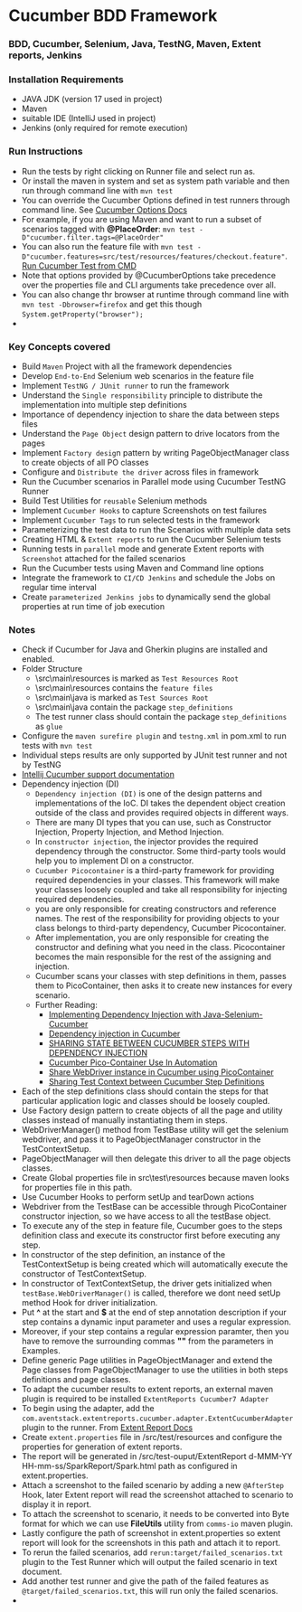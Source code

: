 # Cucumber BDD Framework
### BDD, Cucumber, Selenium, Java, TestNG, Maven, Extent reports, Jenkins

### Installation Requirements
* JAVA JDK (version 17 used in project)
* Maven
* suitable IDE (IntelliJ used in project)
* Jenkins (only required for remote execution)

### Run Instructions
* Run the tests by right clicking on Runner file and select run as.
* Or install the maven in system and set as system path variable and then run  through command line with `mvn test`
* You can override the Cucumber Options defined in test runners through command line. See [Cucumber Options Docs](https://cucumber.io/docs/cucumber/api/?lang=java#options)
* For example, if you are using Maven and want to run a subset of scenarios tagged with **@PlaceOrder**: `mvn test -D"cucumber.filter.tags=@PlaceOrder"`
* You can also run the feature file  with `mvn test -D"cucumber.features=src/test/resources/features/checkout.feature"`. [Run Cucumber Test from CMD](https://www.toolsqa.com/selenium-cucumber-framework/run-cucumber-test-from-command-line-terminal/)
* Note that options provided by @CucumberOptions take precedence over the properties file and CLI arguments take precedence over all.
* You can also change thr browser at runtime through command line with `mvn test -Dbrowser=firefox` and get this though `System.getProperty("browser");`
* 

### Key Concepts covered
* Build `Maven` Project with all the framework dependencies
* Develop `End-to-End` Selenium web scenarios in the feature file
* Implement `TestNG / JUnit runner` to run the framework
* Understand the `Single responsibility` principle to distribute the implementation into multiple step definitions
* Importance of dependency injection to share the data between steps files
* Understand the `Page Object` design pattern to drive locators from the pages
* Implement `Factory desig`n pattern by writing PageObjectManager class to create objects of all PO classes
* Configure and `Distribute the driver` across files in framework
* Run the Cucumber scenarios in Parallel mode using Cucumber TestNG Runner
* Build Test Utilities for `reusable` Selenium methods
* Implement `Cucumber Hooks` to capture Screenshots on test failures
* Implement `Cucumber Tags` to run selected tests in the framework
* Parameterizing the test data to run the Scenarios with multiple data sets
* Creating HTML & `Extent reports` to run the Cucumber Selenium tests
* Running tests in `parallel` mode and generate Extent reports with `Screenshot` attached for the failed scenarios
* Run the Cucumber tests using Maven and Command line options
* Integrate the framework to `CI/CD Jenkins` and schedule the Jobs on regular time interval
* Create `parameterized Jenkins jobs` to dynamically send the global properties at run time of job execution


### Notes
* Check if Cucumber for Java and Gherkin plugins are installed and enabled.
* Folder Structure
  * \src\main\resources is marked as `Test Resources Root`
  * \src\main\resources contains the `feature files`
  * \src\main\java is marked as `Test Sources Root`
  * \src\main\java contain the package `step_definitions`
  * The test runner class should contain the package `step_definitions` as `glue`
* Configure the `maven surefire plugin` and `testng.xml` in pom.xml to run tests with `mvn test`
* Individual steps results are only supported by JUnit test runner and not by TestNG
* [Intellij Cucumber support documentation](https://www.jetbrains.com/help/idea/cucumber-support.html)
* Dependency injection (DI)
  * `Dependency injection (DI)` is one of the design patterns and implementations of the IoC. DI takes the dependent object creation outside of the class and provides required objects in different ways.
  * There are many DI types that you can use, such as Constructor Injection, Property Injection, and Method Injection.
  * In `constructor injection`, the injector provides the required dependency through the constructor. Some third-party tools would help you to implement DI on a constructor. 
  * `Cucumber Picocontainer` is a third-party framework for providing required dependencies in your classes. This framework will make your classes loosely coupled and take all responsibility for injecting required dependencies.
  * you are only responsible for creating constructors and reference names. The rest of the responsibility for providing objects to your class belongs to third-party dependency, Cucumber Picocontainer.
  * After implementation, you are only responsible for creating the constructor and defining what you need in the class. Picocontainer becomes the main responsible for the rest of the assigning and injection.
  * Cucumber scans your classes with step definitions in them, passes them to PicoContainer, then asks it to create new instances for every scenario.
  * Further Reading:
    * [Implementing Dependency Injection with Java-Selenium-Cucumber](https://www.kloia.com/blog/implementing-dependency-injection-with-java-selenium-cucumber)
    * [Dependency injection in Cucumber](https://www.numpyninja.com/post/dependency-injection-in-cucumber)
    * [SHARING STATE BETWEEN CUCUMBER STEPS WITH DEPENDENCY INJECTION](https://angiejones.tech/sharing-state-between-steps-in-cucumber-with-dependency-injection/)
    * [Cucumber Pico-Container Use In Automation](https://medium.com/@jitendra.pisal44/cucumber-pico-container-use-in-automation-79c597d0ef04)
    * [Share WebDriver instance in Cucumber using PicoContainer](https://www.programsbuzz.com/article/share-webdriver-instance-cucumber-using-picocontainer)
    * [Sharing Test Context between Cucumber Step Definitions](https://www.toolsqa.com/selenium-cucumber-framework/sharing-test-context-between-cucumber-step-definitions/)
* Each of the step definitions class should contain the steps for that particular application logic and classes should be loosely coupled.
* Use Factory design pattern to create objects of all the page and utility classes instead of manually instantiating them in steps.
* WebDriverManager() method from TestBase utility will get the selenium webdriver, and pass it to PageObjectManager constructor in the TestContextSetup.
* PageObjectManager will then delegate this driver to all the page objects classes.
* Create Global properties file in src\test\resources because maven looks for properties file in this path.
* Use Cucumber Hooks to perform setUp and tearDown actions
* Webdriver from the TestBase can be accessible through PicoContainer constructor injection, so we have access to all the testBase object.
* To execute any of the step in feature file, Cucumber goes to the steps definition class and execute its constructor first before executing any step. 
* In constructor of the step definition, an instance of the TestContextSetup is being created which will automatically execute the constructor of TestContextSetup.
* In constructor of TextContextSetup, the driver gets initialized when `testBase.WebDriverManager()` is called, therefore we dont need setUp method Hook for driver initialization.
* Put **^** at the start and **$** at the end of step annotation description if your step contains a dynamic input parameter and uses a regular expression.
* Moreover, if your step contains a regular expression paramter, then you have to remove the surrounding commas **""** from the parameters in Examples.
* Define generic Page utilities in PageObjectManager and extend the Page classes from PageObjectManager to use the utilities in both steps definitions and page classes.
* To adapt the cucumber results to extent reports, an external maven plugin is required to be installed `ExtentReports Cucumber7 Adapter`
* To begin using the adapter, add the `com.aventstack.extentreports.cucumber.adapter.ExtentCucumberAdapter` plugin to the runner. From [Extent Report Docs](https://www.extentreports.com/docs/versions/4/java/cucumber4.html)
* Create `extent.properties` file in /src/test/resources and configure the properties for generation of extent reports.
* The report will be generated in /src/test-ouput/ExtentReport d-MMM-YY HH-mm-ss/SparkReport/Spark.html path as configured in extent.properties.
* Attach a screenshot to the failed scenario by adding a new `@AfterStep` Hook, later Extent report will read the screenshot attached to scenario to display it in report.
* To attach the screenshot to scenario, it needs to be converted into Byte format for which we can use **FileUtils** utility from `comms-io` maven plugin.
* Lastly configure the path of screenshot in extent.properties so extent report will look for the screenshots in this path and attach it to report.
* To rerun the failed scenarios, add `rerun:target/failed_scenarios.txt` plugin to the Test Runner which will output the failed scenario in text document.
* Add another test runner and give the path of the failed features as `@target/failed_scenarios.txt`, this will run only the failed scenarios.
* 
